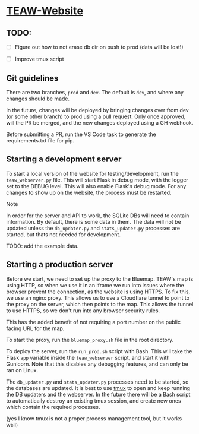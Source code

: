 # [TEAW-Website](https://toendallwars.org/)


## TODO:
- [ ] Figure out how to not erase db dir on push to prod (data will be lost!)
- [ ] Improve tmux script


## Git guidelines
There are two branches, `prod` and `dev`. The default is `dev`, and where any changes should be made. 

In the future, changes will be deployed by bringing changes over from dev (or some other branch) to prod using a pull request.
Only once approved, will the PR be merged, and the new changes deployed using a GH webhook. 

Before submitting a PR, run the VS Code task to generate the requirements.txt file for pip.


## Starting a development server
To start a local version of the website for testing/development, run the
`teaw_webserver.py` file. This will start Flask in debug mode, with the logger set
to the DEBUG level. This will also enable Flask's debug mode. For any changes to show
up on the website, the process must be restarted.

> [!NOTE]
> In order for the server and API to work, the SQLite DBs will need to contain information. By default, there is some 
data in them. The data will not be updated unless the `db_updater.py` and `stats_updater.py` processes are started, 
but thats not needed for development. 

TODO: add the example data.



## Starting a production server
Before we start, we need to set up the proxy to the Bluemap. TEAW's map is using HTTP, so when we
use it in an iframe we run into issues where the browser prevent the connection, as the website is using HTTPS.
To fix this, we use an nginx proxy. This allows us to use a Cloudflare tunnel to point to the proxy on the server, which then
points to the map. This allows the tunnel to use HTTPS, so we don't run into any browser security rules. 

This has the added benefit of not requiring a port number on the public facing URL for the map. 

To start the proxy, run the `bluemap_proxy.sh` file in the root directory. 



To deploy the server, run the `run_prod.sh` script with Bash. This will take the Flask `app` variable inside the
`teaw_webserver` script, and start it with Gunicorn. Note that this disables any debugging features, and can only be ran on Linux.

The `db_updater.py` and `stats_updater.py` processes need to be started, so the databases are updated. It is best to use 
[tmux](https://github.com/tmux/tmux?tab=readme-ov-file#welcome-to-tmux) to open and keep running the DB updaters and the webserver.
In the future there will be a Bash script to automatically destroy an existing tmux session, and create new ones which contain the 
required processes.

(yes I know tmux is not a proper process management tool, but it works well)